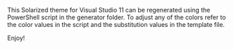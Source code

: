 This Solarized theme for Visual Studio 11 can be regenerated using the PowerShell
script in the generator folder. To adjust any of the colors refer to the color
values in the script and the substitution values in the template file.

Enjoy!
